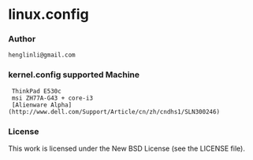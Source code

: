 linux.config
============================

### Author

    henglinli@gmail.com

### kernel.config supported Machine

     ThinkPad E530c
     msi ZH77A-G43 + core-i3
     [Alienware Alpha](http://www.dell.com/Support/Article/cn/zh/cndhs1/SLN300246)
     
### License

This work is licensed under the New BSD License (see the LICENSE file).

[alpha]: http://www.dell.com/Support/Article/cn/zh/cndhs1/SLN300246 "specifications"

